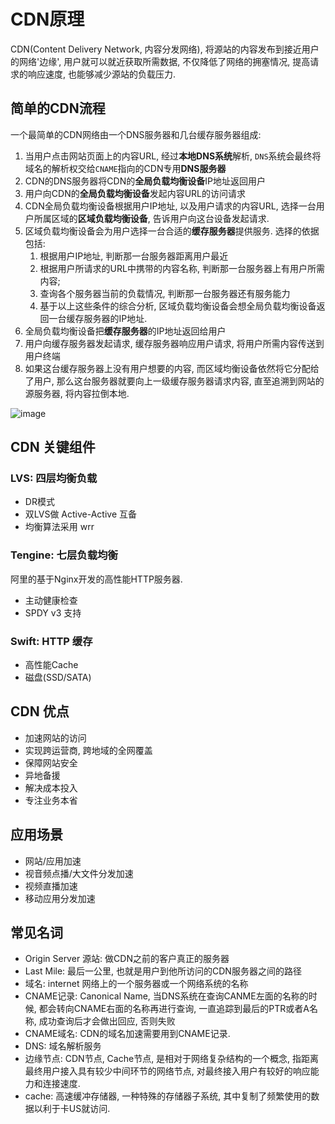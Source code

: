 # CDN原理


CDN(Content Delivery Network, 内容分发网络), 将源站的内容发布到接近用户的网络'边缘', 用户就可以就近获取所需数据, 不仅降低了网络的拥塞情况, 提高请求的响应速度, 也能够减少源站的负载压力.

## 简单的CDN流程

一个最简单的CDN网络由一个DNS服务器和几台缓存服务器组成:

1. 当用户点击网站页面上的内容URL, 经过**本地DNS系统**解析, `DNS`系统会最终将域名的解析权交给`CNAME`指向的CDN专用**DNS服务器**
2. CDN的DNS服务器将CDN的**全局负载均衡设备**IP地址返回用户
3. 用户向CDN的**全局负载均衡设备**发起内容URL的访问请求
4. CDN全局负载均衡设备根据用户IP地址, 以及用户请求的内容URL, 选择一台用户所属区域的**区域负载均衡设备**, 告诉用户向这台设备发起请求. 
5. 区域负载均衡设备会为用户选择一台合适的**缓存服务器**提供服务. 选择的依据包括:
   1. 根据用户IP地址, 判断那一台服务器距离用户最近
   2. 根据用户所请求的URL中携带的内容名称, 判断那一台服务器上有用户所需内容;
   3. 查询各个服务器当前的负载情况, 判断那一台服务器还有服务能力
   4. 基于以上这些条件的综合分析, 区域负载均衡设备会想全局负载均衡设备返回一台缓存服务器的IP地址. 
6. 全局负载均衡设备把**缓存服务器**的IP地址返回给用户
7. 用户向缓存服务器发起请求, 缓存服务器响应用户请求, 将用户所需内容传送到用户终端
8. 如果这台缓存服务器上没有用户想要的内容, 而区域均衡设备依然将它分配给了用户, 那么这台服务器就要向上一级缓存服务器请求内容, 直至追溯到网站的源服务器, 将内容拉倒本地. 

![image](/assets/2021-3-11/v2-7d4409a2d13943df2ca9c15defaec8c6_1440w.jpg)

## CDN 关键组件

### LVS: 四层均衡负载

- DR模式
- 双LVS做 Active-Active 互备
- 均衡算法采用 wrr

### Tengine: 七层负载均衡

阿里的基于Nginx开发的高性能HTTP服务器. 

- 主动健康检查
- SPDY v3 支持

### Swift: HTTP 缓存

- 高性能Cache
- 磁盘(SSD/SATA)

## CDN 优点

- 加速网站的访问
- 实现跨运营商, 跨地域的全网覆盖
- 保障网站安全
- 异地备援
- 解决成本投入
- 专注业务本省

## 应用场景

- 网站/应用加速
- 视音频点播/大文件分发加速
- 视频直播加速
- 移动应用分发加速

## 常见名词

- Origin Server 源站: 做CDN之前的客户真正的服务器
- Last Mile: 最后一公里, 也就是用户到他所访问的CDN服务器之间的路径
- 域名: internet 网络上的一个服务器或一个网络系统的名称
- CNAME记录: Canonical Name, 当DNS系统在查询CANME左面的名称的时候, 都会转向CNAME右面的名称再进行查询, 一直追踪到最后的PTR或者A名称, 成功查询后才会做出回应, 否则失败
- CNAME域名: CDN的域名加速需要用到CNAME记录.
- DNS: 域名解析服务
- 边缘节点: CDN节点, Cache节点, 是相对于网络复杂结构的一个概念, 指距离最终用户接入具有较少中间环节的网络节点, 对最终接入用户有较好的响应能力和连接速度.
- cache: 高速缓冲存储器, 一种特殊的存储器子系统, 其中复制了频繁使用的数据以利于卡US就访问.

